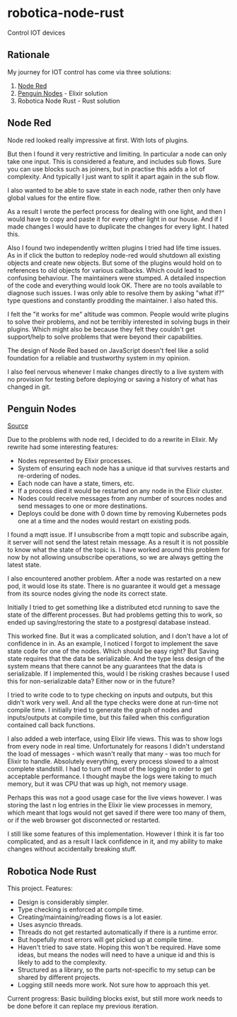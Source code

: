 # robotica-node-rust
Control IOT devices

## Rationale

My journey for IOT control has come via three solutions:

1. [Node Red](https://nodered.org/)
2. [Penguin Nodes](https://github.com/brianmay/penguin_nodes/) - Elixir solution
3. Robotica Node Rust - Rust solution

## Node Red

Node red looked really impressive at first. With lots of plugins.

But then I found it very restrictive and limiting. In particular a node can only take one input. This is considered a feature, and includes sub flows. Sure you can use blocks such as joiners, but in practise this adds a lot of complexity. And typically I just want to split it apart again in the sub flow.

I also wanted to be able to save state in each node, rather then only have global values for the entire flow.

As a result I wrote the perfect process for dealing with one light, and then I would have to copy and paste it for every other light in our house. And if I made changes I would have to duplicate the changes for every light. I hated this.

Also I found two independently written plugins I tried had life time issues. As in if click the button to redeploy node-red would shutdown all existing objects and create new objects. But some of the plugins would hold on to references to old objects for various callbacks. Which could lead to confusing behaviour. The maintainers were stumped. A detailed inspection of the code and everything would look OK. There are no tools available to diagnose such issues. I was only able to resolve them by asking "what if?" type questions and constantly prodding the maintainer. I also hated this.

I felt the "it works for me" altitude was common. People would write plugins to solve their problems, and not be terribly interested in solving bugs in their plugins. Which might also be because they felt they couldn't get support/help to solve problems that were beyond their capabilities.

The design of Node Red based on JavaScript doesn't feel like a solid foundation for a reliable and trustworthy system in my opinion.

I also feel nervous whenever I make changes directly to a live system with no provision for testing before deploying or saving a history of what has changed in git.

## Penguin Nodes

[Source](https://github.com/brianmay/penguin_nodes/)

Due to the problems with node red, I decided to do a rewrite in Elixir. My rewrite had some interesting features:

* Nodes represented by Elixir processes.
* System of ensuring each node has a unique id that survives restarts and re-ordering of nodes.
* Each node can have a state, timers, etc.
* If a process died it would be restarted on any node in the Elixir cluster.
* Nodes could receive messages from any number of sources nodes and send messages to one or more destinations.
* Deploys could be done with 0 down time by removing Kubernetes pods one at a time and the nodes would restart on existing pods.

I found a mqtt issue. If I unsubscribe from a mqtt topic and subscribe again, it server will not send the latest retain message. As a result it is not possible to know what the state of the topic is. I have worked around this problem for now by not allowing unsubscribe operations, so we are always getting the latest state.

I also encountered another problem. After a node was restarted on a new pod, it would lose its state. There is no guarantee it would get a message from its source nodes giving the node its correct state.

Initially I tried to get something like a distributed etcd running to save the state of the different processes. But had problems getting this to work, so ended up saving/restoring the state to a postgresql database instead.

This worked fine. But it was a complicated solution, and I don't have a lot of confidence in in. As an example, I noticed I forgot to implement the save state code for one of the nodes. Which should be easy right? But Saving state requires that the data be serializable. And the type less design of the system means that there cannot be any guarantees that the data is serializable. If I implemented this, would I be risking crashes because I used this for non-serializable data? Either now or in the future?

I tried to write code to to type checking on inputs and outputs, but this didn't work very well. And all the type checks were done at run-time not compile time. I initially tried to generate the graph of nodes and inputs/outputs at compile time, but this failed when this
configuration contained call back functions.

I also added a web interface, using Elixir life views. This was to show logs from every node in real time. Unfortunately for reasons I didn't understand the load of messages - which wasn't really that many - was too much for Elixir to handle. Absolutely everything, every process slowed to a almost complete standstill. I had to turn off most of the logging in order to get acceptable performance. I thought maybe the logs were taking to much memory, but it was CPU that was up high, not memory usage.

Perhaps this was not a good usage case for the live views however. I was storing the last n log entries in the Elixir lie view processes in memory, which meant that logs would not get saved if there were too many of them, or if the web browser got disconnected or restarted.

I still like some features of this implementation. However I think it is far too complicated, and as a result I lack confidence in it, and my ability to make changes without accidentally breaking stuff.

## Robotica Node Rust

This project. Features:

* Design is considerably simpler.
* Type checking is enforced at compile time.
* Creating/maintaining/reading flows is a lot easier.
* Uses asyncio threads.
* Threads do not get restarted automatically if there is a runtime error.
* But hopefully most errors will get picked up at compile time.
* Haven't tried to save state. Hoping this won't be required. Have some ideas, but means the nodes will need to have a unique id and this is likely to add to the complexity.
* Structured as a library, so the parts not-specific to my setup can be shared by different projects.
* Logging still needs more work. Not sure how to approach this yet.

Current progress: Basic building blocks exist, but still more work needs to be done before it can replace my previous iteration.